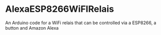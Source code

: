 # AlexaESP8266WiFIRelais
An Arduino code for a WiFi relais that can be controlled via a ESP8266, a button and Amazon Alexa
